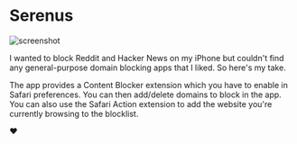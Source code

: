 # Serenus

![screenshot](http://i.imgur.com/ZGVanOM.png)

I wanted to block Reddit and Hacker News on my iPhone but couldn't find any
general-purpose domain blocking apps that I liked. So here's my take.

The app provides a Content Blocker extension which you have to enable in Safari
preferences. You can then add/delete domains to block in the app. You can also
use the Safari Action extension to add the website you're currently browsing to
the blocklist.

❤️
